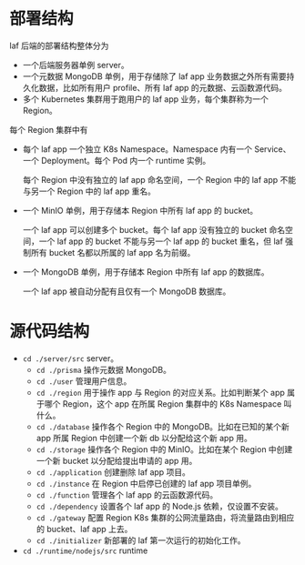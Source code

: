 # 部署结构

laf 后端的部署结构整体分为

- 一个后端服务器单例 server。
- 一个元数据 MongoDB 单例，用于存储除了 laf app 业务数据之外所有需要持久化数据，比如所有用户 profile、所有 laf app 的元数据、云函数源代码。
- 多个 Kubernetes 集群用于跑用户的 laf app 业务，每个集群称为一个 Region。

每个 Region 集群中有

- 每个 laf app 一个独立 K8s Namespace。Namespace 内有一个 Service、一个 Deployment。每个 Pod 内一个 runtime 实例。

	每个 Region 中没有独立的 laf app 命名空间，一个 Region 中的 laf app 不能与另一个 Region 中的 laf app 重名。

- 一个 MinIO 单例，用于存储本 Region 中所有 laf app 的 bucket。

	一个 laf app 可以创建多个 bucket。每个 laf app 没有独立的 bucket 命名空间，一个 laf app 的 bucket 不能与另一个 laf app 的 bucket 重名，但 laf 强制所有 bucket 名都以所属的 laf app 名为前缀。

- 一个 MongoDB 单例，用于存储本 Region 中所有 laf app 的数据库。

	一个 laf app 被自动分配有且仅有一个 MongoDB 数据库。

# 源代码结构

- `cd ./server/src` server。
	- `cd ./prisma` 操作元数据 MongoDB。
	- `cd ./user` 管理用户信息。
	- `cd ./region` 用于操作 app 与 Region 的对应关系。比如判断某个 app 属于哪个 Region，这个 app 在所属 Region 集群中的 K8s Namespace 叫什么。
	- `cd ./database` 操作各个 Region 中的 MongoDB。比如在已知的某个新 app 所属 Region 中创建一个新 db 以分配给这个新 app 用。
	- `cd ./storage` 操作各个 Region 中的 MinIO。比如在某个 Region 中创建一个新 bucket 以分配给提出申请的 app 用。
	- `cd ./application` 创建删除 laf app 项目。
	- `cd ./instance` 在 Region 中启停已创建的 laf app 项目单例。
	- `cd ./function` 管理各个 laf app 的云函数源代码。
	- `cd ./dependency` 设置各个 laf app 的 Node.js 依赖，仅设置不安装。
	- `cd ./gateway` 配置 Region K8s 集群的公网流量路由，将流量路由到相应的 bucket、laf app 上去。
	- `cd ./initializer` 新部署的 laf 第一次运行的初始化工作。
- `cd ./runtime/nodejs/src` runtime
